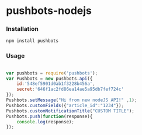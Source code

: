 # pushbots-nodejs

### Installation
```bash
npm install pushbots
```

### Usage

```javascript

var pushbots = require('pushbots');
var Pushbots = new pushbots.api({
	id:'548ef5901d0ab1f3228b456a',
	secret:'646f1ac2fd86ea14ae5a95db7fef724c'
});
Pushbots.setMessage("Hi from new nodeJS API!" ,1);
Pushbots.customFields({"article_id":"1234"});
Pushbots.customNotificationTitle("CUSTOM TITLE");
Pushbots.push(function(response){
	console.log(response);
});

